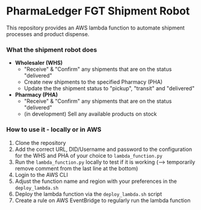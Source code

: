 # PharmaLedger FGT Shipment Robot
This repository provides an AWS lambda function to automate shipment processes and product dispense.

### What the shipment robot does

- **Wholesaler (WHS)**
  - "Receive" & "Confirm" any shipments that are on the status "delivered"
  - Create new shipments to the specified Pharmacy (PHA)
  - Update the the shipment status to "pickup", "transit" and "delivered"
- **Pharmacy (PHA)**
  - "Receive" & "Confirm" any shipments that are on the status "delivered"
  - (in development) Sell any available products on stock



### How to use it - locally or in AWS

1. Clone the repository
2. Add the correct URL, DID/Username and password to the configuration for the WHS and PHA of your choice to `lambda_function.py`
3. Run the `lambda_function.py` locally to test if it is working (--> temporarily remove comment from the last line at the bottom)
4. Login to the AWS CLI
5. Adjust the function name and region with your preferences in the `deploy_lambda.sh`
5. Deploy the lambda function via the `deploy_lambda.sh` script
6. Create a rule on AWS EventBridge to regularly run the lambda function